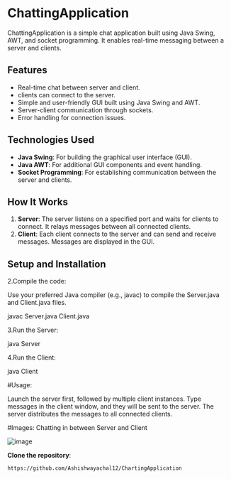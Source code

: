 # ChattingApplication

ChattingApplication is a simple chat application built using Java Swing, AWT, and socket programming. It enables real-time messaging between a server and  clients.

## Features

- Real-time chat between server and client.
-  clients can connect to the server.
- Simple and user-friendly GUI built using Java Swing and AWT.
- Server-client communication through sockets.
- Error handling for connection issues.

## Technologies Used

- **Java Swing**: For building the graphical user interface (GUI).
- **Java AWT**: For additional GUI components and event handling.
- **Socket Programming**: For establishing communication between the server and clients.

## How It Works

1. **Server**: The server listens on a specified port and waits for clients to connect. It relays messages between all connected clients.
2. **Client**: Each client connects to the server and can send and receive messages. Messages are displayed in the GUI.

## Setup and Installation


2.Compile the code:

Use your preferred Java compiler (e.g., javac) to compile the Server.java and Client.java files.

javac Server.java Client.java

3.Run the Server:

java Server

4.Run the Client:

java Client



#Usage:

Launch the server first, followed by multiple client instances.
Type messages in the client window, and they will be sent to the server.
The server distributes the messages to all connected clients.


#Images:
Chatting in between Server and Client

![image](https://github.com/user-attachments/assets/902603c4-7cc2-49de-9a45-5094512555ea)



 **Clone the repository**:

   ```bash
https://github.com/Ashishwayachal12/ChartingApplication

